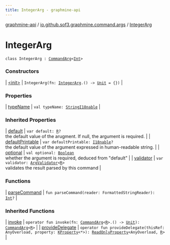```yaml
---
title: IntegerArg - graphmine-api
---
```


[graphmine-api](../../index.html) / [io.github.sof3.graphmine.command.args](../index.html) / [IntegerArg](./index.html)

# IntegerArg

`class IntegerArg : `[`CommandArg`](../-command-arg/index.html)`<`[`Int`](https://kotlinlang.org/api/latest/jvm/stdlib/kotlin/-int/index.html)`>`

### Constructors

| [&lt;init&gt;](-init-.html) | `IntegerArg(fn: `[`IntegerArg`](./index.html)`.() -> `[`Unit`](https://kotlinlang.org/api/latest/jvm/stdlib/kotlin/-unit/index.html)` = {})` |

### Properties

| [typeName](type-name.html) | `val typeName: `[`StringI18nable`](../../io.github.sof3.graphmine.i18n/-string-i18nable/index.html) |

### Inherited Properties

| [default](../-command-arg/default.html) | `var default: `[`R`](../-command-arg/-wrapper/index.html#R)`?`<br>the default value of the arugment. If null, the argument is required. |
| [defaultPrintable](../-command-arg/default-printable.html) | `var defaultPrintable: `[`I18nable`](../../io.github.sof3.graphmine.i18n/-i18nable/index.html)`?`<br>the default value of the argument expressed in human-readable string. |
| [optional](../-command-arg/optional.html) | `val optional: `[`Boolean`](https://kotlinlang.org/api/latest/jvm/stdlib/kotlin/-boolean/index.html)<br>whether the argument is required, deduced from "default" |
| [validator](../-command-arg/validator.html) | `var validator: `[`ArgValidator`](../-arg-validator.html)`<`[`R`](../-command-arg/-wrapper/index.html#R)`>`<br>validates the result parsed by this command |

### Functions

| [parseCommand](parse-command.html) | `fun parseCommand(reader: FormattedStringReader): `[`Int`](https://kotlinlang.org/api/latest/jvm/stdlib/kotlin/-int/index.html)`?` |

### Inherited Functions

| [invoke](../-command-arg/invoke.html) | `operator fun invoke(fn: `[`CommandArg`](../-command-arg/index.html)`<`[`R`](../-command-arg/-wrapper/index.html#R)`>.() -> `[`Unit`](https://kotlinlang.org/api/latest/jvm/stdlib/kotlin/-unit/index.html)`): `[`CommandArg`](../-command-arg/index.html)`<`[`R`](../-command-arg/-wrapper/index.html#R)`>` |
| [provideDelegate](../-command-arg/provide-delegate.html) | `operator fun provideDelegate(thisRef: AnyOverload, property: `[`KProperty`](https://kotlinlang.org/api/latest/jvm/stdlib/kotlin.reflect/-k-property/index.html)`<*>): `[`ReadOnlyProperty`](https://kotlinlang.org/api/latest/jvm/stdlib/kotlin.properties/-read-only-property/index.html)`<AnyOverload, `[`R`](../-command-arg/-wrapper/index.html#R)`>` |

